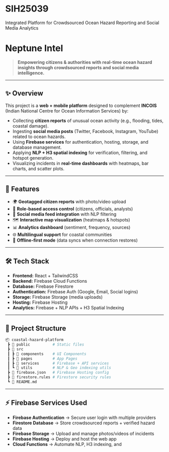 # SIH25039
Integrated Platform for Crowdsourced Ocean Hazard Reporting and Social Media Analytics

# Neptune Intel

> **Empowering citizens & authorities with real-time ocean hazard insights through crowdsourced reports and social media intelligence.**

---

## ✨ Overview

This project is a **web + mobile platform** designed to complement **INCOIS** (Indian National Centre for Ocean Information Services) by:

* Collecting **citizen reports** of unusual ocean activity (e.g., flooding, tides, coastal damage).
* Ingesting **social media posts** (Twitter, Facebook, Instagram, YouTube) related to ocean hazards.
* Using **Firebase services** for authentication, hosting, storage, and database management.
* Applying **NLP + H3 spatial indexing** for verification, filtering, and hotspot generation.
* Visualizing incidents in **real-time dashboards** with heatmaps, bar charts, and scatter plots.

---

## 🚀 Features

* 🌍 **Geotagged citizen reports** with photo/video upload
* 🔑 **Role-based access control** (citizens, officials, analysts)
* 📡 **Social media feed integration** with NLP filtering
* 🗺️ **Interactive map visualization** (heatmaps & hotspots)
* 📊 **Analytics dashboard** (sentiment, frequency, sources)
* 🌐 **Multilingual support** for coastal communities
* 📶 **Offline-first mode** (data syncs when connection restores)

---

## 🛠️ Tech Stack

* **Frontend:** React + TailwindCSS
* **Backend:** Firebase Cloud Functions
* **Database:** Firebase Firestore
* **Authentication:** Firebase Auth (Google, Email, Social logins)
* **Storage:** Firebase Storage (media uploads)
* **Hosting:** Firebase Hosting
* **Analytics:** Firebase + NLP APIs + H3 Spatial Indexing

---

## 📂 Project Structure

```bash
📦 coastal-hazard-platform
 ┣ 📂 public          # Static files
 ┣ 📂 src
 ┃ ┣ 📂 components    # UI Components
 ┃ ┣ 📂 pages         # App Pages
 ┃ ┣ 📂 services      # Firebase + API services
 ┃ ┗ 📂 utils         # NLP & Geo indexing utils
 ┣ 📜 firebase.json   # Firebase Hosting config
 ┣ 📜 firestore.rules # Firestore security rules
 ┗ 📜 README.md
```

---

## ⚡ Firebase Services Used

* **Firebase Authentication** → Secure user login with multiple providers
* **Firestore Database** → Store crowdsourced reports + verified hazard data
* **Firebase Storage** → Upload and manage photos/videos of incidents
* **Firebase Hosting** → Deploy and host the web app
* **Cloud Functions** → Automate NLP, H3 indexing, and
